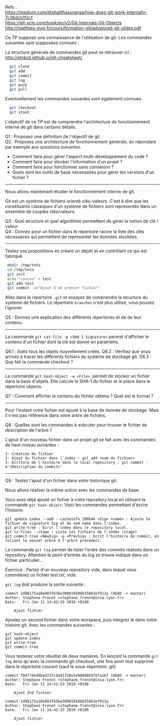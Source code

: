 Refs :   
 https://medium.com/@shalithasuranga/how-does-git-work-internally-7c36dcb1f2cf   
 https://git-scm.com/book/en/v2/Git-Internals-Git-Objects   
 http://matthieu-moy.fr/cours/formation-git/advanced-git-slides.pdf

Ce TP suppose une connaissance de l'utilisation de git. Les commandes suivantes sont supposées connues :

La structure générale de commandes git peut se retrouver ici :  http://etnbrd.github.io/git-cheatsheet/   

```bash
  git clone
  git add
  git commit
  git log
  git push
  git pull
```
Eventuellement les commandes suivantes sont également connues.
```bash
  git checkout
  git stash
```

L'objectif de ce TP est de comprendre l'architecture de fonctionnement interne de git dans certains détails.

Q1 : Proposez une définition de l'objectif de git  
Q2 : Proposez une architecture de fonctionnement générale, en répondant par exemple aux questions suivantes.  
  - Comment faire pour gérer l'aspect multi-développement du code ?
  - Comment faire pour stocker l'information d'un projet ?
  - Comment faire pour fonctionner sans connexion ?
  - Quels sont les outils de base nécessaires pour gérer les versions d'un fichier ?

----
Nous allons maintenant étudier le fonctionnement interne de git.

Git est un système de fichiers orienté clés-valeurs. C'est à dire que les constituants classiques d'un système de fichiers sont représentés dans un ensemble de couples clés/valeurs.

Q3 : Quel structure et quel algorithme permettent de gérer la notion de clé / valeur  
Q4 : Donnez pour un fichier dans le répertoire racine la liste des clés nécessaires qui permettent de représenter les données stockées.

---
Testez vos propositions en créant un dépôt et en contrôlant ce qui est fabriqué.

```bash
 mkdir /tmp/toto
 cd /tmp/toto
 git init
 echo "coucou" > test
 git add test
 git commit -am"Ajout d'un premier fichier"
```

Allez dans le répertoire `.git` et essayez de comprendre la structure du système de fichiers. Le répertoire `branches` n'est plus utilisé, vous pouvez l'ignorer.

Q5 : Donnez une explication des différents répertoires et de de leur contenu.

---
La commande `git cat-file -p <SHA-1 Signature>` permet d'afficher le contenu d'un fichier dont la clé est donné en paramètre.

Q6.1 : listez tous les objets nouvellement créés.
Q6.2 : Vérifiez que vous arrivez à tracer les différents fichiers du système de stockage git.
G6.3 : Que fait la commande checkout ?

---
La commande `git hash-object -w <File>`, permet de stocker un fichier dans la base d'objets. Elle calcule le SHA-1 du fichier et le place dans le répertoire objects. 

Q7 : Comment afficher le contenu du fichier obtenu ? Quel est le format ?

---
Pour l'instant votre fichier est ajouté à la base de donnée de stockage. Mais il n'est pas référencé dans votre arbre de fichiers.

Q8 : Quelles sont les commandes à exécuter pour trouver le fichier de description de l'arbre ?

L'ajout d'un nouveau fichier dans un projet git se fait avec les commandes de haut-niveau suivantes :
```
1- Création du fichier
2- Ajout du fichier dans l'index : git add <nom du fichier>
3- Ecriture de l'histoire dans le local repository : git commit -m'<Description du commit>'
```

---  
Q9 : Testez l'ajout d'un fichier dans votre historique git.

Nous allons réaliser la même action avec les commandes de base.

Vous avez déjà ajouté un fichier à votre repository local en utilisant la commande `git hash-object`. Voici les commandes permettant d'écrire l'histoire.

```
git update-index --add --cacheinfo 100644 <Sig> <name> : Ajoute le fichier de signature Sig et de nom name dans l'index.
git write-tree : Ecrit l'index dans le repository local.
git ls-files --stage : Liste les fichiers de l'index (stage)
git commit-tree <NewSig> -p <PrevSig> : Ecrit l'histoire de commit, en reliant le nouvel arbre à l'arbre précédent.
```

La commande `git log` permet de lister l'ordre des commits réalisés dans un repository. Attention le point d'entrée du log se trouve indiqué dans un fichier particulier...

Exercice :
Partez d'un nouveau repository vide, dans lequel vous commiterez un fichier test.txt, vide.

`git log` doit produire la sortie suivante :
```
commit 1d98175a10e983f63be300019106635863ef912a (HEAD -> master)
Author: Stephane Frenot <stephane.frenot@insa-lyon.fr>
Date:   Fri Jan 11 14:42:35 2019 +0100

    Ajout fichier
```

Ajoutez un second fichier dans votre worspace, puis integrez le dans votre histoire git. Avec les commandes suivantes :

```
git hash-object
git update-index
git write-tree
git commit-tree
```

Vous testerez votre résultat de deux manières. En lançant la commande `git log` ainsi qu'avec la commande git checkout, une fois avoir tout supprimé dans le répertoire courant (sauf le sous-répertoire .git)

```
commit f84f74ed8bad237cda91f2be2e96898b978fa1bf (HEAD -> master)
Author: Stephane Frenot <stephane.frenot@insa-lyon.fr>
Date:   Fri Jan 11 14:51:53 2019 +0100

    Ajout 2nd fichier

commit 1d98175a10e983f63be300019106635863ef912a
Author: Stephane Frenot <stephane.frenot@insa-lyon.fr>
Date:   Fri Jan 11 14:42:35 2019 +0100

    Ajout fichier
```
